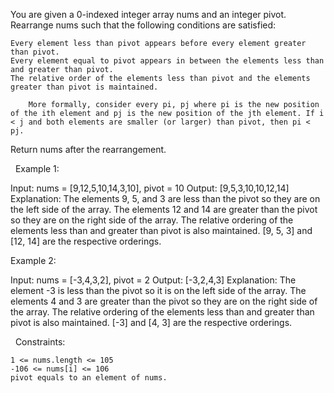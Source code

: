 You are given a 0-indexed integer array nums and an integer pivot. Rearrange nums such that the following conditions are satisfied:


	Every element less than pivot appears before every element greater than pivot.
	Every element equal to pivot appears in between the elements less than and greater than pivot.
	The relative order of the elements less than pivot and the elements greater than pivot is maintained.
	
		More formally, consider every pi, pj where pi is the new position of the ith element and pj is the new position of the jth element. If i < j and both elements are smaller (or larger) than pivot, then pi < pj.
	
	


Return nums after the rearrangement.

 
Example 1:

Input: nums = [9,12,5,10,14,3,10], pivot = 10
Output: [9,5,3,10,10,12,14]
Explanation: 
The elements 9, 5, and 3 are less than the pivot so they are on the left side of the array.
The elements 12 and 14 are greater than the pivot so they are on the right side of the array.
The relative ordering of the elements less than and greater than pivot is also maintained. [9, 5, 3] and [12, 14] are the respective orderings.


Example 2:

Input: nums = [-3,4,3,2], pivot = 2
Output: [-3,2,4,3]
Explanation: 
The element -3 is less than the pivot so it is on the left side of the array.
The elements 4 and 3 are greater than the pivot so they are on the right side of the array.
The relative ordering of the elements less than and greater than pivot is also maintained. [-3] and [4, 3] are the respective orderings.


 
Constraints:


	1 <= nums.length <= 105
	-106 <= nums[i] <= 106
	pivot equals to an element of nums.

